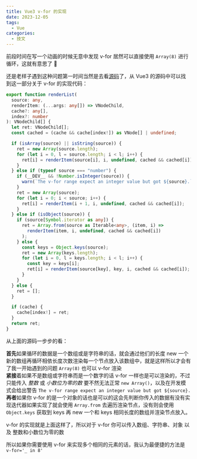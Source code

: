 ```yaml
---
title: Vue3 v-for 的实现
date: 2023-12-05
tags:
  - Vue
categories:
  - 技文
---
```


前段时间在写一个动画的时候无意中发现 v-for 居然可以直接使用 `Array(8)` 进行循环，这就有意思了 🤔

<!-- more -->

还是老样子遇到这种问题第一时间当然是去看[源码](https://github.com/vuejs/core/blob/9ea2b868be765ca8b6a766004a3b6dfff03b76d3/packages/runtime-core/src/helpers/renderList.ts#L53C1-L96C2)了，从 Vue3 的源码中可以找到这一部分关于 v-for 的实现代码：

```ts
export function renderList(
  source: any,
  renderItem: (...args: any[]) => VNodeChild,
  cache?: any[],
  index?: number
): VNodeChild[] {
  let ret: VNodeChild[];
  const cached = (cache && cache[index!]) as VNode[] | undefined;

  if (isArray(source) || isString(source)) {
    ret = new Array(source.length);
    for (let i = 0, l = source.length; i < l; i++) {
      ret[i] = renderItem(source[i], i, undefined, cached && cached[i]);
    }
  } else if (typeof source === "number") {
    if (__DEV__ && !Number.isInteger(source)) {
      warn(`The v-for range expect an integer value but got ${source}.`);
    }
    ret = new Array(source);
    for (let i = 0; i < source; i++) {
      ret[i] = renderItem(i + 1, i, undefined, cached && cached[i]);
    }
  } else if (isObject(source)) {
    if (source[Symbol.iterator as any]) {
      ret = Array.from(source as Iterable<any>, (item, i) =>
        renderItem(item, i, undefined, cached && cached[i])
      );
    } else {
      const keys = Object.keys(source);
      ret = new Array(keys.length);
      for (let i = 0, l = keys.length; i < l; i++) {
        const key = keys[i];
        ret[i] = renderItem(source[key], key, i, cached && cached[i]);
      }
    }
  } else {
    ret = [];
  }

  if (cache) {
    cache[index!] = ret;
  }
  return ret;
}
```

从上面的源码一步步的看：

**首先**如果循环的数据是一个数组或是字符串的话，就会通过他们的长度 new 一个新的数组再循环相依长度次数渲染每一个节点放入该数组中，就是这样所以才会有了我一开始遇到的问题 `Array(8)` 也可以 v-for 渲染  
**紧接**着如果不是数组或字符串而是一个数字的话 v-for 一样也是可以渲染的，不过只能传入 _整数_ 或 _小数位为零的数_ 要不然无法正常 `new Array()`，以及在开发模式会给出警告 `The v-for range expect an integer value but got ${source}.`  
**再者**如果你 v-for 的是一个对象的话也是可以的这会先判断你传入的数据有没有实现迭代器如果实现了就会使用 `Array.from` 去遍历渲染节点，没有则会使用 `Object.keys` 获取到 keys 再 new 一个和 keys 相同长度的数组并渲染节点放入。

v-for 的实现就是上面这样了，所以对于 v-for 你可以传入数组、字符串、对象 以及 整数和小数位为零的数

所以如果你需要使用 v-for 来实现多个相同的元素的话，我认为最便捷的方法是 `v-for='_ in 8'`

<GiscusComments />
